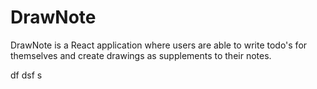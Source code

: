 # DrawNote

 DrawNote is a React application where users are able to write todo's for themselves and create drawings as supplements to their notes.




df
dsf
s

